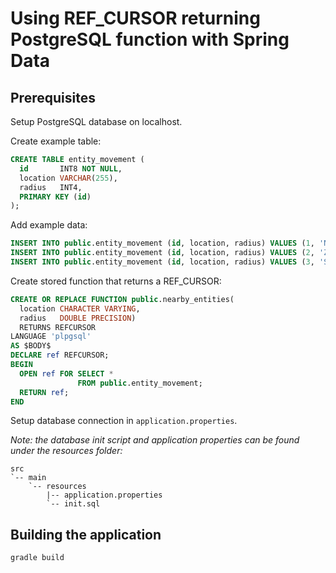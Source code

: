 # Using REF_CURSOR returning PostgreSQL function with Spring Data

## Prerequisites
Setup PostgreSQL database on localhost.

Create example table:
```sql
CREATE TABLE entity_movement (
  id       INT8 NOT NULL,
  location VARCHAR(255),
  radius   INT4,
  PRIMARY KEY (id)
);
```

Add example data:
```sql
INSERT INTO public.entity_movement (id, location, radius) VALUES (1, 'New York', 1.0);
INSERT INTO public.entity_movement (id, location, radius) VALUES (2, 'Zurich', 3.0);
INSERT INTO public.entity_movement (id, location, radius) VALUES (3, 'San Francisco', 2.0);
```

Create stored function that returns a REF_CURSOR:
```sql
CREATE OR REPLACE FUNCTION public.nearby_entities(
  location CHARACTER VARYING,
  radius   DOUBLE PRECISION)
  RETURNS REFCURSOR
LANGUAGE 'plpgsql'
AS $BODY$
DECLARE ref REFCURSOR;
BEGIN
  OPEN ref FOR SELECT *
               FROM public.entity_movement;
  RETURN ref;
END
```

Setup database connection in `application.properties`.

_Note: the database init script and application properties can be found under the resources folder:_

```shell
src
`-- main
    `-- resources
        |-- application.properties
        `-- init.sql
```

## Building the application
```shell
gradle build
```
